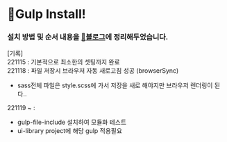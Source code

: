 # 🥤Gulp Install!

### 설치 방법 및 순서 내용을 [🔗블로그](https://hyerimiya.oopy.io/gulp/gulp-setting)에 정리해두었습니다.

[기록]    
221115 : 기본적으로 최소한의 셋팅까지 완료    
221118 : 파일 저장시 브라우저 자동 새로고침 성공 (browserSync)     
- sass전체 파일은 style.scss에 가서 저장을 새로 해야지만 브라우저 렌더링이 된다..       

221119 ~ :      
- gulp-file-include 설치하여 모듈화 테스트
- ui-library project에 해당 gulp 적용필요
